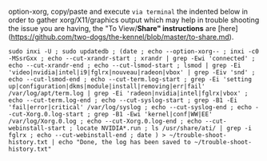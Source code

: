 option-xorg, copy/paste and execute `via terminal` the indented below in order to gather xorg/X11/graphics output which may help in trouble shooting the issue you are having, the "To View/**Share" instructions** are [here] (https://github.com/two-dogs/the-kennel/blob/master/to-share.md).

`sudo inxi -U ; sudo updatedb ; (date ; echo --option-xorg-- ; inxi -c0 -MSsrGxx ; echo --cut-xrandr-start ; xrandr | grep -Ewi 'connected' ; echo --cut-xrandr-end ; echo --cut-lsmod-start ; lsmod | grep -Ei 'video|nvidia|intel|i9|fglrx|nouveau|radeon|vbox' | grep -Eiv 'snd' ; echo --cut-lsmod-end ; echo --cut-term.log-start ; grep -Ei 'setting up|configuration|dkms|module|install|removing|err|fail' /var/log/apt/term.log | grep -Ei 'radeon|nvidia|intel|fglrx|vbox' ; echo --cut-term.log-end ; echo --cut-syslog-start ; grep -B1 -Ei 'fail|error|critical' /var/log/syslog ; echo --cut-syslog-end ; echo --cut-Xorg.0.log-start ; grep -B1 -Ewi 'kernel|conf|WW|EE' /var/log/Xorg.0.log ; echo --cut-Xorg.0.log-end ; echo --cut-webinstall-start ; locate NVIDIA*.run ; ls /usr/share/ati/ | grep -i fglrx ; echo --cut-webinstall-end ; date ) > ~/trouble-shoot-history.txt | echo "Done, the log has been saved to ~/trouble-shoot-history.txt"`
